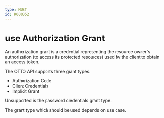 ```yaml
---
type: MUST
id: R000052
---
```


# use Authorization Grant

An authorization grant is a credential representing the resource owner's authorization (to access its protected resources) used by the client to obtain an access token.

The OTTO API supports three grant types.

- Authorization Code
- Client Credentials
- Implicit Grant

Unsupported is the password credentials grant type.

The grant type which should be used depends on use case.
